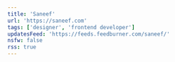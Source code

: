 ```yaml
---
title: 'Saneef'
url: 'https://saneef.com'
tags: ['designer', 'frontend developer']
updatesFeed: 'https://feeds.feedburner.com/saneef/'
nsfw: false
rss: true
---
```

